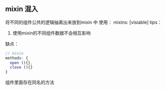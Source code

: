 ## mixin 混入
  将不同的组件公共的逻辑抽离出来放到mixin 中
  使用： mixins: [visiable]
tips：
1. 使用mixin的不同组件数据不会相互影响

缺点： 
```javascript
// mixin
methods: {
  open (){},
  close (){}
}
```

组件里面存在同名的方法